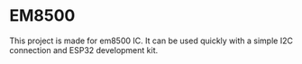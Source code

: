 # EM8500
This project is made for em8500 IC. It can be used quickly with a simple I2C connection and ESP32 development kit.
